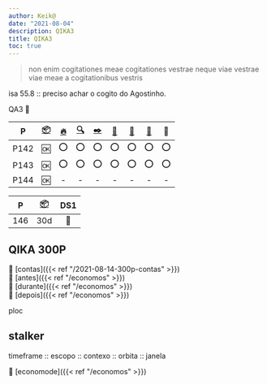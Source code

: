 ```yaml
---
author: Keik@
date: "2021-08-04"
description: QIKA3
title: QIKA3
toc: true
---
```


> non enim cogitationes meae cogitationes vestrae neque viae vestrae viae meae a cogitationibus vestris  

isa 55.8 :: preciso achar o cogito do Agostinho. 

QA3 :tomato:


P | [:package:](https://docs.google.com/spreadsheets/d/1pax3pgnSFBz3Q5Qth2L-VGMBNcLK3GxRTvvmUzoBvAs/edit#gid=858140770) | [:fire:](https://docs.google.com/spreadsheets/d/1Vay3-Hnr5bqWiBqMoYdsplAqYICKsJvtnNQQ5d4spr0/edit#gid=1921497335)	| [:mag:](https://docs.google.com/spreadsheets/d/1MF45b-yUrEMOwokSKqxKEZ4Z3MqQzQKYtoERVVD8k8w/edit#gid=1008255822)| [:black_nib:](https://docs.google.com/spreadsheets/d/1OwnxmIhZMT0-38zCM2WHZXke5LyMW8QsTVlBIxoCgM0/edit#gid=372443544)	 |[:book:](https://docs.google.com/spreadsheets/d/1OwnxmIhZMT0-38zCM2WHZXke5LyMW8QsTVlBIxoCgM0/edit#gid=2058822084) | [:ledger:](https://docs.google.com/spreadsheets/d/1mO_0EHJDU4CmPqIfLekpLYroIHT22XGKhcAyikO_U7U/edit#gid=1232388260)| [:closed_book:](https://docs.google.com/spreadsheets/d/1mO_0EHJDU4CmPqIfLekpLYroIHT22XGKhcAyikO_U7U/edit#gid=1232388260) | :pushpin:	
|:---:|:---:|:---:|:---:|:---:|:---:|:---:|:---:|:---:|
| P142 | :ok: | :o: | :o: | :o: | :o:| :o:| :o: | :o: 
| P143 | :ok: | :o: | :o: | :o: | :o:| :o:| :o: | :o: 
| P144 | :ok: | - | - | - | - | - | - | - 




P | [:package:](https://docs.google.com/spreadsheets/d/1pax3pgnSFBz3Q5Qth2L-VGMBNcLK3GxRTvvmUzoBvAs/edit#gid=858140770) | DS1
|:---:|:---:|:---:|
| 146 | 30d |:blue_heart:|



## QIKA 300P


:trident:	[contas]({{< ref "/2021-08-14-300p-contas" >}})  
:trident: [antes]({{< ref "/economos" >}})  
:trident:  [durante]({{< ref "/economos" >}})  
:trident: [depois]({{< ref "/economos" >}})  


ploc


## stalker 

timeframe :: escopo  :: contexo :: orbita :: janela 


:link: [economode]({{< ref "/economos" >}})